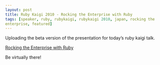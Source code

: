 ```yaml
---
layout: post
title: Ruby Kaigi 2010 - Rocking the Enterprise with Ruby
tags: [speaker, ruby, rubykaigi, rubykaigi 2010, japan, rocking the
enterprise, featured]
---
```


Uploading the beta version of the presentation for today’s ruby kaigi talk.

[Rocking the Enterprise with Ruby](/images/rocking_the_enterprise.pdf)

Be virtually there!
